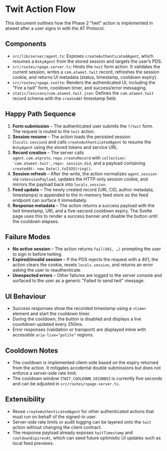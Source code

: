 # Twit Action Flow

This document outlines how the Phase 2 "twit" action is implemented in atweet after a user signs in with the AT Protocol.

## Components
- `src/lib/server/agent.ts`: Exposes `createAuthenticatedAgent`, which resumes a `BskyAgent` from the stored session and targets the user’s PDS.
- `src/routes/+page.server.ts`: Hosts the `twit` form action. It validates the current session, writes a `com.atweet.twit` record, refreshes the session cookie, and returns UI metadata (status, timestamp, cooldown expiry).
- `src/routes/+page.svelte`: Renders the authenticated UI, including the "Fire a twit" form, cooldown timer, and success/error messaging.
- `static/lexicons/com.atweet.twit.json`: Defines the `com.atweet.twit` record schema with the `createdAt` timestamp field.

## Happy Path Sequence
1. **Form submission** – The authenticated user submits the `?/twit` form. The request is routed to the `twit` action.
2. **Session resume** – The action loads the persisted session (`locals.session`) and calls `createAuthenticatedAgent` to resume the `BskyAgent` using the stored tokens and service URL.
3. **Record creation** – The server calls `agent.com.atproto.repo.createRecord` with `collection: 'com.atweet.twit'`, `repo: session.did`, and a payload containing `createdAt: new Date().toISOString()`.
4. **Session refresh** – After the write, the action normalizes `agent.session` via `toSessionPayload`, updates the HTTP-only session cookie, and mirrors the payload back into `locals.session`.
5. **Feed update** – The newly created record (URI, CID, author metadata, timestamps) is appended to the in-memory feed store so the feed endpoint can surface it immediately.
6. **Response metadata** – The action returns a success payload with the twit timestamp, URI, and a five-second cooldown expiry. The Svelte page uses this to render a success banner and disable the button until the cooldown elapses.

## Failure Modes
- **No active session** – The action returns `fail(401, …)` prompting the user to sign in before twiting.
- **Expired/invalid session** – If the PDS rejects the request with a 401, the action clears the cookie, resets `locals.session`, and returns an error asking the user to reauthenticate.
- **Unexpected errors** – Other failures are logged to the server console and surfaced to the user as a generic "Failed to send twit" message.

## UI Behaviour
- Success responses show the recorded timestamp using a `<time>` element and start the cooldown timer.
- During the cooldown, the button is disabled and displays a live countdown updated every 250ms.
- Error responses (validation or transport) are displayed inline with accessible `aria-live="polite"` regions.

## Cooldown Notes
- The cooldown is implemented client-side based on the expiry returned from the action. It mitigates accidental double submissions but does not enforce a server-side rate limit.
- The cooldown window (`TWIT_COOLDOWN_SECONDS`) is currently five seconds and can be adjusted in `src/routes/+page.server.ts`.

## Extensibility
- Reuse `createAuthenticatedAgent` for other authenticated actions that must run on behalf of the signed-in user.
- Server-side rate limits or audit logging can be layered onto the `twit` action without changing the client contract.
- The response payload already exposes `twitTimestamp` and `cooldownExpiresAt`, which can seed future optimistic UI updates such as local feed previews.
